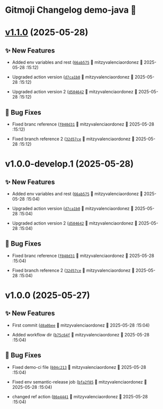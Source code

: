 # Gitmoji Changelog demo-java 🎈

# [v1.1.0](https://github.com/MitVo/demo-java/compare/1.0.0...1.1.0) (2025-05-28)

## ✨ New Features
-  Added env variables and rest ([`66ab575`](https://github.com/MitVo/demo-java/commits/66ab575) 👷 mitzyvalenciaordonez &#x1F4C5; 2025-05-28 :15:12)

-  Upgraded action version ([`d7ca1b0`](https://github.com/MitVo/demo-java/commits/d7ca1b0) 👷 mitzyvalenciaordonez &#x1F4C5; 2025-05-28 :15:12)

-  Upgraded action version 2 ([`d504642`](https://github.com/MitVo/demo-java/commits/d504642) 👷 mitzyvalenciaordonez &#x1F4C5; 2025-05-28 :15:12)

## 🐛 Bug Fixes
-  Fixed branc reference ([`f040d31`](https://github.com/MitVo/demo-java/commits/f040d31) 👷 mitzyvalenciaordonez &#x1F4C5; 2025-05-28 :15:12)

-  Fixed branch reference 2 ([`32d57ce`](https://github.com/MitVo/demo-java/commits/32d57ce) 👷 mitzyvalenciaordonez &#x1F4C5; 2025-05-28 :15:12)

# v1.0.0-develop.1 (2025-05-28)

## ✨ New Features
-  Added env variables and rest ([`66ab575`](https://github.com/MitVo/demo-java/commits/66ab575) 👷 mitzyvalenciaordonez &#x1F4C5; 2025-05-28 :15:04)

-  Upgraded action version ([`d7ca1b0`](https://github.com/MitVo/demo-java/commits/d7ca1b0) 👷 mitzyvalenciaordonez &#x1F4C5; 2025-05-28 :15:04)

-  Upgraded action version 2 ([`d504642`](https://github.com/MitVo/demo-java/commits/d504642) 👷 mitzyvalenciaordonez &#x1F4C5; 2025-05-28 :15:04)

## 🐛 Bug Fixes

-  Fixed branc reference ([`f040d31`](https://github.com/MitVo/demo-java/commits/f040d31) 👷 mitzyvalenciaordonez &#x1F4C5; 2025-05-28 :15:04)

-  Fixed branch reference 2 ([`32d57ce`](https://github.com/MitVo/demo-java/commits/32d57ce) 👷 mitzyvalenciaordonez &#x1F4C5; 2025-05-28 :15:04)


# v1.0.0 (2025-05-27)

## ✨ New Features
-  First commit ([`d8a0bee`](https://github.com/MitVo/demo-java/commits/d8a0bee) 👷 mitzyvalenciaordonez &#x1F4C5; 2025-05-28 :15:04)

- Added workflow dir ([`b75c64f`](https://github.com/MitVo/demo-java/commits/b75c64f) 👷 mitzyvalenciaordonez &#x1F4C5; 2025-05-28 :15:04)

## 🐛 Bug Fixes
-  Fixed demo-ci file ([`604c213`](https://github.com/MitVo/demo-java/commits/604c213) 👷 mitzyvalenciaordonez &#x1F4C5; 2025-05-28 :15:04)

-  Fixed env semantic-release job ([`bfa2f85`](https://github.com/MitVo/demo-java/commits/bfa2f85) 👷 mitzyvalenciaordonez &#x1F4C5; 2025-05-28 :15:04)

-  changed ref action ([`86e4441`](https://github.com/MitVo/demo-java/commits/86e4441) 👷 mitzyvalenciaordonez &#x1F4C5; 2025-05-28 :15:04)
